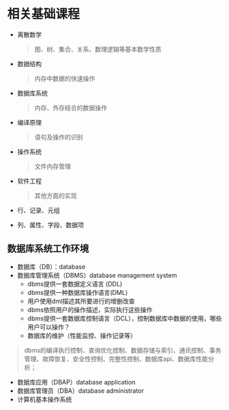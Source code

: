 # 相关基础课程

- 离散数学
  > 图、树、集合、关系、数理逻辑等基本数学性质
- 数据结构
  > 内存中数据的快速操作
- 数据库系统
  > 内存、外存结合的数据操作
- 编译原理
  > 语句及操作的识别
- 操作系统
  > 文件内存管理
- 软件工程
  > 其他方面的实现




- 行、记录、元组
- 列、属性、字段、数据项

## 数据库系统工作环境

- 数据库（DB）：database
- 数据库管理系统（DBMS）database management system
  - dbms提供一套数据定义语言 (DDL)
  - dbms提供一种数据库操作语言(DML)
  - 用户使用dml描述其所要进行的增删改查
  - dbms依照用户的操作描述，实际执行这些操作
  - dbms提供一套数据库控制语言（DCL），控制数据库中数据的使用，哪些用户可以操作？
  - 数据库的维护（性能监控、操作记录等）
> dbms的编译执行控制、查询优化控制、数据存储与索引、通讯控制、事务管理、故障恢复、安全性控制、完整性控制、数据库api、数据库性能分析；
- 数据库应用（DBAP）database application
- 数据库管理员（DBA）database administrator
- 计算机基本操作系统

